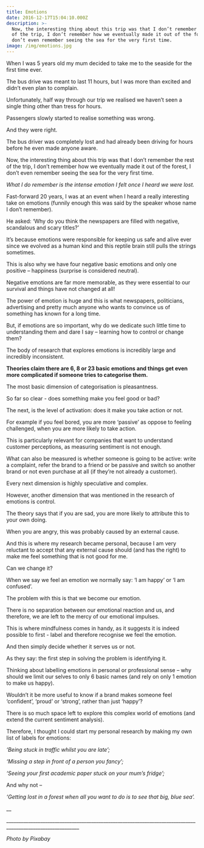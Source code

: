 ```yaml
---
title: Emotions
date: 2016-12-17T15:04:10.000Z
description: >-
  Now, the interesting thing about this trip was that I don’t remember the rest
  of the trip, I don’t remember how we eventually made it out of the forest, I
  don’t even remember seeing the sea for the very first time.
image: /img/emotions.jpg
---
```

When I was 5 years old my mum decided to take me to the seaside for the first time ever.

The bus drive was meant to last 11 hours, but I was more than excited and didn’t even plan to complain.

Unfortunately, half way through our trip we realised we haven’t seen a single thing other than tress for hours.

Passengers slowly started to realise something was wrong.

And they were right.

The bus driver was completely lost and had already been driving for hours before he even made anyone aware.

Now, the interesting thing about this trip was that I don’t remember the rest of the trip, I don’t remember how we eventually made it out of the forest, I don’t even remember seeing the sea for the very first time.

_What I do remember is the intense emotion I felt once I heard we were lost._

Fast-forward 20 years, I was at an event when I heard a really interesting take on emotions (funnily enough this was said by the speaker whose name I don’t remember).

He asked: ‘Why do you think the newspapers are filled with negative, scandalous and scary titles?’

It’s because emotions were responsible for keeping us safe and alive ever since we evolved as a human kind and this reptile brain still pulls the strings sometimes.

This is also why we have four negative basic emotions and only one positive – happiness (surprise is considered neutral).

Negative emotions are far more memorable, as they were essential to our survival and things have not changed at all!

The power of emotion is huge and this is what newspapers, politicians, advertising and pretty much anyone who wants to convince us of something has known for a long time.

But, if emotions are so important, why do we dedicate such little time to understanding them and dare I say – learning how to control or change them?

The body of research that explores emotions is incredibly large and incredibly inconsistent.

**Theories claim there are 6, 8 or 23 basic emotions and things get even more complicated if someone tries to categorise them.**

The most basic dimension of categorisation is pleasantness.

So far so clear - does something make you feel good or bad?

The next, is the level of activation: does it make you take action or not.

For example if you feel bored, you are more ‘passive’ as oppose to feeling challenged, when you are more likely to take action.

This is particularly relevant for companies that want to understand customer perceptions, as measuring sentiment is not enough. 

What can also be measured is whether someone is going to be active: write a complaint, refer the brand to a friend or be passive and switch so another brand or not even purchase at all (if they’re not already a customer).

Every next dimension is highly speculative and complex.

However, another dimension that was mentioned in the research of emotions is control.

The theory says that if you are sad, you are more likely to attribute this to your own doing.

When you are angry, this was probably caused by an external cause.

And this is where my research became personal, because I am very reluctant to accept that any external cause should (and has the right) to make me feel something that is not good for me.

Can we change it?

When we say we feel an emotion we normally say: ‘I am happy’ or ‘I am confused’. 

The problem with this is that we become our emotion.

There is no separation between our emotional reaction and us, and therefore, we are left to the mercy of our emotional impulses.

This is where mindfulness comes in handy, as it suggests it is indeed possible to first - label and therefore recognise we feel the emotion.

And then simply decide whether it serves us or not.

As they say: the first step in solving the problem is identifying it.

Thinking about labelling emotions in personal or professional sense – why should we limit our selves to only 6 basic names (and rely on only 1 emotion to make us happy).

Wouldn’t it be more useful to know if a brand makes someone feel ‘confident’, ‘proud’ or ‘strong’, rather than just ‘happy’?

There is so much space left to explore this complex world of emotions (and extend the current sentiment analysis). 

Therefore, I thought I could start my personal research by making my own list of labels for emotions:

_‘Being stuck in traffic whilst you are late’;_

_‘Missing a step in front of a person you fancy’;_

_‘Seeing your first academic paper stuck on your mum’s fridge’;_

And why not – 

_‘Getting lost in a forest when all you want to do is to see that big, blue sea’._

__

\_\_\_\_\_\_\_\_\_\_\_\_\_\_\_\_\_\_\_\_\_\_\_\_\_\_\_\_\_\_\_\_\_\_\_\_\_\_\_\_\_\_\_\_\_\_\_\_\_\_\_\_\_\_\_\_\_\_\_\_\_\_\_\_\_\_\_\_\_\_\_\_\_\_\_\_\_\_\_\_\_\_\_\_\_\_\_\_\_\_\_\_\_\_\_\_\_\_\_\_\_\_\_\_\_\_\_\_

_Photo by Pixabay_
